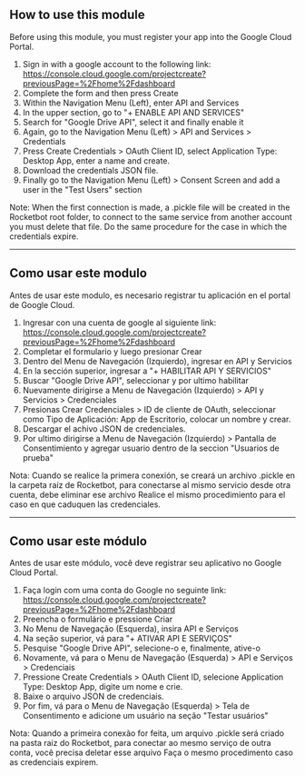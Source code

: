 
## How to use this module

Before using this module, you must register your app into the Google Cloud Portal.

1. Sign in with a google account to the following link: https://console.cloud.google.com/projectcreate?previousPage=%2Fhome%2Fdashboard
2. Complete the form and then press Create
3. Within the Navigation Menu (Left), enter API and Services
4. In the upper section, go to "+ ENABLE API AND SERVICES"
5. Search for "Google Drive API", select it and finally enable it
6. Again, go to the Navigation Menu (Left) > API and Services > Credentials
7. Press Create Credentials > OAuth Client ID, select Application Type: Desktop App, enter a name and create.
8. Download the credentials JSON file.
9. Finally go to the Navigation Menu (Left) > Consent Screen and add a user in the "Test Users" section

Note: When the first connection is made, a .pickle file will be created in the Rocketbot root folder, to connect to the same service from another account you must delete
that file. Do the same procedure for the case in which the credentials expire.

---

## Como usar este modulo

Antes de usar este modulo, es necesario registrar tu aplicación en el portal de Google Cloud. 

1. Ingresar con una cuenta de google al siguiente link: https://console.cloud.google.com/projectcreate?previousPage=%2Fhome%2Fdashboard
2. Completar el formulario y luego presionar Crear
3. Dentro del Menu de Navegación (Izquierdo), ingresar en API y Servicios
4. En la sección superior, ingresar a "+ HABILITAR API Y SERVICIOS"
5. Buscar "Google Drive API", seleccionar y por ultimo habilitar
6. Nuevamente dirigirse a Menu de Navegación (Izquierdo) > API y Servicios > Credenciales
7. Presionas Crear Credenciales > ID de cliente de OAuth, seleccionar como Tipo de Aplicación: App de Escritorio, colocar un nombre y crear.
8. Descargar el achivo JSON de credenciales.
9. Por ultimo dirigirse a Menu de Navegación (Izquierdo) > Pantalla de Consentimiento y agregar usuario dentro de la seccion "Usuarios de prueba"

Nota: Cuando se realice la primera conexión, se creará un archivo .pickle en la carpeta raíz de Rocketbot, para conectarse al mismo servicio desde otra cuenta, debe eliminar
ese archivo Realice el mismo procedimiento para el caso en que caduquen las credenciales.

---

## Como usar este módulo

Antes de usar este módulo, você deve registrar seu aplicativo no Google Cloud Portal.

1. Faça login com uma conta do Google no seguinte link: https://console.cloud.google.com/projectcreate?previousPage=%2Fhome%2Fdashboard
2. Preencha o formulário e pressione Criar
3. No Menu de Navegação (Esquerda), insira API e Serviços
4. Na seção superior, vá para "+ ATIVAR API E SERVIÇOS"
5. Pesquise "Google Drive API", selecione-o e, finalmente, ative-o
6. Novamente, vá para o Menu de Navegação (Esquerda) > API e Serviços > Credenciais
7. Pressione Create Credentials > OAuth Client ID, selecione Application Type: Desktop App, digite um nome e crie.
8. Baixe o arquivo JSON de credenciais.
9. Por fim, vá para o Menu de Navegação (Esquerda) > Tela de Consentimento e adicione um usuário na seção "Testar usuários"

Nota: Quando a primeira conexão for feita, um arquivo .pickle será criado na pasta raiz do Rocketbot, para conectar ao mesmo serviço de outra conta, você precisa deletar
esse arquivo Faça o mesmo procedimento caso as credenciais expirem.